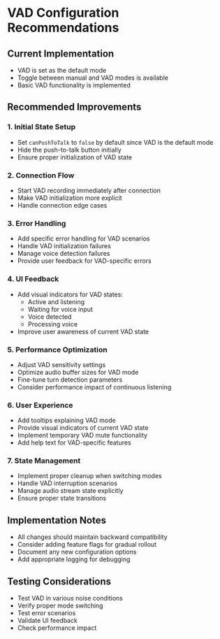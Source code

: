 # VAD Configuration Recommendations

## Current Implementation
- VAD is set as the default mode
- Toggle between manual and VAD modes is available
- Basic VAD functionality is implemented

## Recommended Improvements

### 1. Initial State Setup
- Set `canPushToTalk` to `false` by default since VAD is the default mode
- Hide the push-to-talk button initially
- Ensure proper initialization of VAD state

### 2. Connection Flow
- Start VAD recording immediately after connection
- Make VAD initialization more explicit
- Handle connection edge cases

### 3. Error Handling
- Add specific error handling for VAD scenarios
- Handle VAD initialization failures
- Manage voice detection failures
- Provide user feedback for VAD-specific errors

### 4. UI Feedback
- Add visual indicators for VAD states:
  - Active and listening
  - Waiting for voice input
  - Voice detected
  - Processing voice
- Improve user awareness of current VAD state

### 5. Performance Optimization
- Adjust VAD sensitivity settings
- Optimize audio buffer sizes for VAD mode
- Fine-tune turn detection parameters
- Consider performance impact of continuous listening

### 6. User Experience
- Add tooltips explaining VAD mode
- Provide visual indicators of current VAD state
- Implement temporary VAD mute functionality
- Add help text for VAD-specific features

### 7. State Management
- Implement proper cleanup when switching modes
- Handle VAD interruption scenarios
- Manage audio stream state explicitly
- Ensure proper state transitions

## Implementation Notes
- All changes should maintain backward compatibility
- Consider adding feature flags for gradual rollout
- Document any new configuration options
- Add appropriate logging for debugging

## Testing Considerations
- Test VAD in various noise conditions
- Verify proper mode switching
- Test error scenarios
- Validate UI feedback
- Check performance impact 